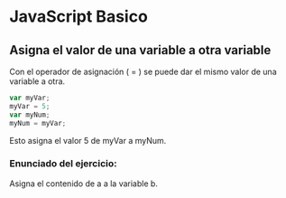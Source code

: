# JavaScript Basico

## Asigna el valor de una variable a otra variable
Con el operador de asignación ( = ) se puede dar el mismo valor de una variable a otra. 

```javascript
var myVar;
myVar = 5;
var myNum;
myNum = myVar;
```

Esto asigna el valor 5 de myVar a myNum.

### Enunciado del ejercicio:
Asigna el contenido de a a la variable b.